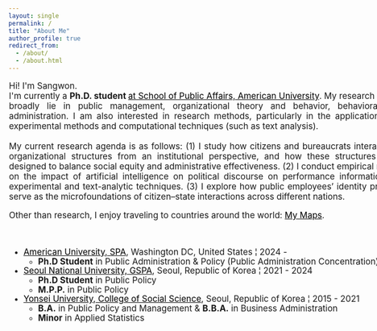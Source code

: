 ```yaml
---
layout: single
permalink: /
title: "About Me"
author_profile: true
redirect_from: 
  - /about/
  - /about.html
---
```

<style>
  a {
    color: black; 
    text-decoration: underline; 
  }
</style>

<style>
@import url('https://fonts.googleapis.com/css2?family=Merriweather:ital,opsz,wght@0,18..144,300..900;1,18..144,300..900&display=swap');
</style>


<div style="width: 800px; margin-left: 01; text-align: justify; font-size: 17px;">
<p>
Hi! I'm Sangwon.<br>
I'm currently a <b> Ph.D. student </b> <a href="https://www.american.edu/spa/dpap/index.cfm" target="_blank"> at School of Public Affairs, American University</a>. My research interests broadly lie in public management, organizational theory and behavior, behavioral public administration. I am also interested in research methods, particularly in the application of and experimental methods and computational techniques (such as text analysis).<br>
<br>
My current research agenda is as follows: (1) I study how citizens and bureaucrats interact within organizational structures from an institutional perspective, and how these structures can be designed to balance social equity and administrative effectiveness. (2) I conduct empirical research on the impact of artificial intelligence on political discourse on performance information using experimental and text-analytic techniques. (3) I explore how public employees’ identity processes serve as the microfoundations of citizen–state interactions across different nations.<br>

Other than research, I enjoy traveling to countries around the world: <a href="https://www.google.com/maps/d/u/0/edit?mid=1EL3lmIvsf7OJClETAXOsiJUonQRItdQ&usp=sharing" target="_blank">My Maps</a>.

<br>

<ul style="line-height: 1.1;">
  <li>
    <a href="https://www.american.edu/spa/dpap/index.cfm" target="_blank">American University, SPA</a>, Washington DC, United States ¦ 2024 - 
    <ul>
      <li><b>Ph.D Student</b> in Public Administration & Policy (Public Administration Concentration)</li>
    </ul>
  </li>
  <li>
    <a href="http://gspa.snu.ac.kr/en" target="_blank">Seoul National University, GSPA</a>, Seoul, Republic of Korea ¦ 2021 - 2024
    <ul>
      <li><b>Ph.D Student</b> in Public Policy</li>
      <li><b>M.P.P.</b> in Public Policy</li>
    </ul>
  </li>
  <li>
    <a href="https://yupa.yonsei.ac.kr/yupa_en/index.do" target="_blank">Yonsei University, College of Social Science</a>, Seoul, Republic of Korea ¦ 2015 - 2021
    <ul>
      <li><b>B.A.</b> in Public Policy and Management & <b>B.B.A.</b> in Business Administration</li>
      <li><b>Minor</b> in Applied Statistics</li>
    </ul>
  </li>
</ul>
</p>
</div>
